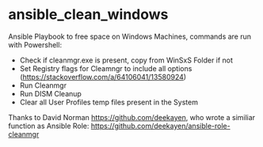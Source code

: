 # ansible_clean_windows
Ansible Playbook to free space on Windows Machines, commands are run with Powershell:
- Check if cleanmgr.exe is present, copy from WinSxS Folder if not
- Set Registry flags for Cleamngr to include all options (https://stackoverflow.com/a/64106041/13580924)
- Run Cleanmgr
- Run DISM Cleanup
- Clear all User Profiles temp files present in the System

Thanks to David Norman https://github.com/deekayen, who wrote a similiar function as Ansible Role: https://github.com/deekayen/ansible-role-cleanmgr
